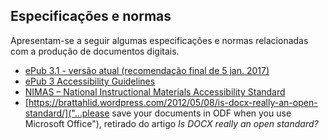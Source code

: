 ## Especificações e normas

Apresentam-se a seguir algumas especificações e normas relacionadas com a produção de documentos digitais.

- [ePub 3.1 - versão atual (recomendação final de 5 jan. 2017)](http://idpf.org/epub/31)
- [ePub 3 Accessibility Guidelines](https://idpf.github.io/a11y-guidelines/)
- [NIMAS – National Instructional Materials Accessibility Standard](https://www2.ed.gov/legislation/FedRegister/proprule/2005-2/062905a.html)
- [https://brattahlid.wordpress.com/2012/05/08/is-docx-really-an-open-standard/]("...please save your documents in ODF when you use Microsoft Office"), retirado do artigo _Is DOCX really an open standard?_
